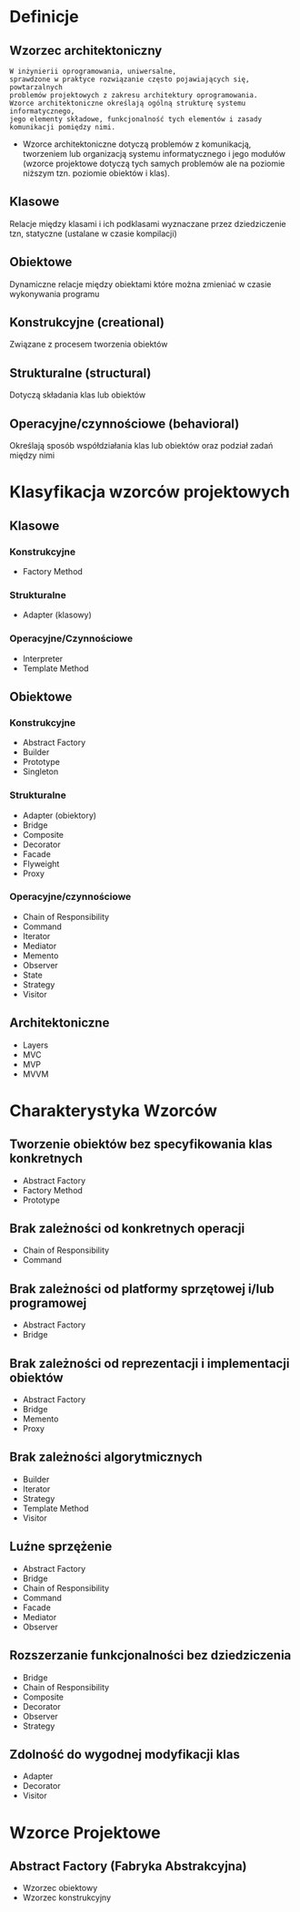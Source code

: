 # Definicje
  ## Wzorzec architektoniczny 
    W inżynierii oprogramowania, uniwersalne, 
    sprawdzone w praktyce rozwiązanie często pojawiających się, powtarzalnych 
    problemów projektowych z zakresu architektury oprogramowania. 
    Wzorce architektoniczne określają ogólną strukturę systemu informatycznego, 
    jego elementy składowe, funkcjonalność tych elementów i zasady komunikacji pomiędzy nimi.  
  * Wzorce architektoniczne dotyczą problemów z komunikacją, tworzeniem lub organizacją 
    systemu informatycznego i jego modułów (wzorce projektowe dotyczą tych samych problemów 
    ale na poziomie niższym tzn. poziomie obiektów i klas).
## Klasowe
  Relacje między klasami i ich podklasami wyznaczane przez dziedziczenie tzn, statyczne (ustalane w czasie kompilacji)
## Obiektowe
  Dynamiczne relacje między obiektami które można zmieniać w czasie wykonywania programu
## Konstrukcyjne (creational)
  Związane z procesem tworzenia obiektów
## Strukturalne (structural)
  Dotyczą składania klas lub obiektów
## Operacyjne/czynnościowe (behavioral)
  Określają sposób współdziałania klas lub obiektów oraz podział zadań między nimi
# Klasyfikacja wzorców projektowych
  ## Klasowe
  ### Konstrukcyjne
  * Factory Method
  ### Strukturalne
  * Adapter (klasowy)
  ### Operacyjne/Czynnościowe
  * Interpreter
  * Template Method
  ## Obiektowe
  ### Konstrukcyjne
  * Abstract Factory
  * Builder
  * Prototype
  * Singleton
  ### Strukturalne
  * Adapter (obiektory)
  * Bridge
  * Composite
  * Decorator
  * Facade
  * Flyweight
  * Proxy
  ### Operacyjne/czynnościowe
  * Chain of Responsibility
  * Command
  * Iterator
  * Mediator
  * Memento
  * Observer
  * State
  * Strategy
  * Visitor
  ## Architektoniczne
  * Layers
  * MVC
  * MVP
  * MVVM
# Charakterystyka Wzorców
  ## Tworzenie obiektów bez specyfikowania klas konkretnych
  * Abstract Factory
  * Factory Method
  * Prototype
  ## Brak zależności od konkretnych operacji
  * Chain of Responsibility
  * Command
  ## Brak zależności od platformy sprzętowej i/lub programowej
  * Abstract Factory
  * Bridge
  ## Brak zależności od reprezentacji i implementacji obiektów
  * Abstract Factory
  * Bridge
  * Memento 
  * Proxy
  ## Brak zależności algorytmicznych
  * Builder
  * Iterator
  * Strategy
  * Template Method
  * Visitor
  ## Luźne sprzężenie
  * Abstract Factory
  * Bridge
  * Chain of Responsibility
  * Command
  * Facade
  * Mediator
  * Observer
  ## Rozszerzanie funkcjonalności bez dziedziczenia
  * Bridge
  * Chain of Responsibility
  * Composite
  * Decorator
  * Observer
  * Strategy
  ## Zdolność do wygodnej modyfikacji klas
  * Adapter
  * Decorator
  * Visitor
# Wzorce Projektowe
## Abstract Factory (Fabryka Abstrakcyjna)
  * Wzorzec obiektowy
  * Wzorzec konstrukcyjny
  
